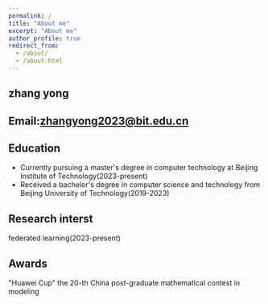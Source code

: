 ```yaml
---
permalink: /
title: "About me"
excerpt: "About me"
author_profile: true
redirect_from:
  - /about/
  - /about.html
---
```



## **zhang yong** 
## **Email:zhangyong2023@bit.edu.cn** 
## Education
- Currently pursuing a master's degree in computer technology at Beijing Institute of Technology(2023-present)
- Received a bachelor's degree in computer science and technology from Beijing University of Technology(2019-2023)
## Research interst
federated learning(2023-present)
## Awards
"Huawei Cup" the 20-th China post-graduate mathematical contest in modeling
